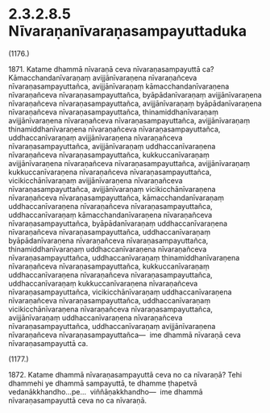 

# 2.3.2.8.5 Nīvaraṇanīvaraṇasampayuttaduka






(1176.)

1871\. Katame dhammā nīvaraṇā ceva nīvaraṇasampayuttā ca? Kāmacchandanīvaraṇaṃ avijjānīvaraṇena nīvaraṇañceva nīvaraṇasampayuttañca, avijjānīvaraṇaṃ kāmacchandanīvaraṇena nīvaraṇañceva nīvaraṇasampayuttañca, byāpādanīvaraṇaṃ avijjānīvaraṇena nīvaraṇañceva nīvaraṇasampayuttañca, avijjānīvaraṇaṃ byāpādanīvaraṇena nīvaraṇañceva nīvaraṇasampayuttañca, thinamiddhanīvaraṇaṃ avijjānīvaraṇena nīvaraṇañceva nīvaraṇasampayuttañca, avijjānīvaraṇaṃ thinamiddhanīvaraṇena nīvaraṇañceva nīvaraṇasampayuttañca, uddhaccanīvaraṇaṃ avijjānīvaraṇena nīvaraṇañceva nīvaraṇasampayuttañca, avijjānīvaraṇaṃ uddhaccanīvaraṇena nīvaraṇañceva nīvaraṇasampayuttañca, kukkuccanīvaraṇaṃ avijjānīvaraṇena nīvaraṇañceva nīvaraṇasampayuttañca, avijjānīvaraṇaṃ kukkuccanīvaraṇena nīvaraṇañceva nīvaraṇasampayuttañca, vicikicchānīvaraṇaṃ avijjānīvaraṇena nīvaraṇañceva nīvaraṇasampayuttañca, avijjānīvaraṇaṃ vicikicchānīvaraṇena nīvaraṇañceva nīvaraṇasampayuttañca, kāmacchandanīvaraṇaṃ uddhaccanīvaraṇena nīvaraṇañceva nīvaraṇasampayuttañca, uddhaccanīvaraṇaṃ kāmacchandanīvaraṇena nīvaraṇañceva nīvaraṇasampayuttañca, byāpādanīvaraṇaṃ uddhaccanīvaraṇena nīvaraṇañceva nīvaraṇasampayuttañca, uddhaccanīvaraṇaṃ byāpādanīvaraṇena nīvaraṇañceva nīvaraṇasampayuttañca, thinamiddhanīvaraṇaṃ uddhaccanīvaraṇena nīvaraṇañceva nīvaraṇasampayuttañca, uddhaccanīvaraṇaṃ thinamiddhanīvaraṇena nīvaraṇañceva nīvaraṇasampayuttañca, kukkuccanīvaraṇaṃ uddhaccanīvaraṇena nīvaraṇañceva nīvaraṇasampayuttañca, uddhaccanīvaraṇaṃ kukkuccanīvaraṇena nīvaraṇañceva nīvaraṇasampayuttañca, vicikicchānīvaraṇaṃ uddhaccanīvaraṇena nīvaraṇañceva nīvaraṇasampayuttañca, uddhaccanīvaraṇaṃ vicikicchānīvaraṇena nīvaraṇañceva nīvaraṇasampayuttañca, avijjānīvaraṇaṃ uddhaccanīvaraṇena nīvaraṇañceva nīvaraṇasampayuttañca, uddhaccanīvaraṇaṃ avijjānīvaraṇena nīvaraṇañceva nīvaraṇasampayuttañca—  ime dhammā nīvaraṇā ceva nīvaraṇasampayuttā ca.

(1177.)

1872\. Katame dhammā nīvaraṇasampayuttā ceva no ca nīvaraṇā? Tehi dhammehi ye dhammā sampayuttā, te dhamme ṭhapetvā vedanākkhandho…pe…  viññāṇakkhandho—  ime dhammā nīvaraṇasampayuttā ceva no ca nīvaraṇā.



